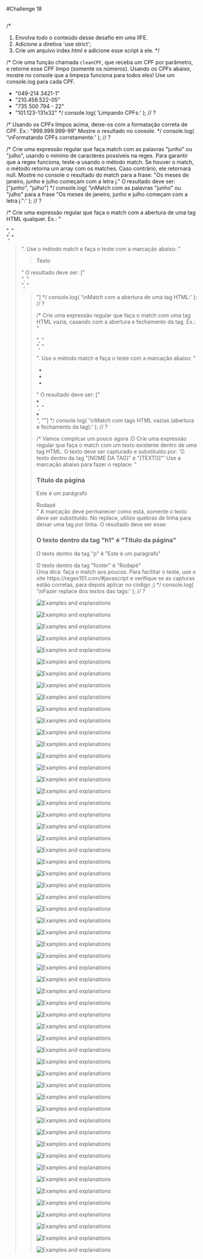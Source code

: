 #Challenge 18

![]()


/*
1. Envolva todo o conteúdo desse desafio em uma IIFE.
2. Adicione a diretiva 'use strict';
3. Crie um arquivo index.html e adicione esse script à ele.
*/

/*
Crie uma função chamada `cleanCPF`, que receba um CPF por parâmetro, e
retorne esse CPF limpo (somente os números).
Usando os CPFs abaixo, mostre no console que a limpeza funciona para todos
eles! Use um console.log para cada CPF.
- "049-214 3421-1"
- "210.458.522-05"
- "735 500 794 - 22"
- "101.123-131x32"
*/
console.log( 'Limpando CPFs:' );
// ?

/*
Usando os CPFs limpos acima, deixe-os com a formatação correta de CPF.
Ex.: "999.999.999-99"
Mostre o resultado no console.
*/
console.log( '\nFormatando CPFs corretamente:' );
// ?

/*
Crie uma expressão regular que faça match com as palavras "junho" ou "julho",
usando o mínimo de caracteres possíveis na regex.
Para garantir que a regex funciona, teste-a usando o método match. Se houver
o match, o método retorna um array com os matches. Caso contrário, ele
retornará null.
Mostre no console o resultado do match para a frase:
"Os meses de janeiro, junho e julho começam com a letra j."
O resultado deve ser:
["junho", "julho"]
*/
console.log( '\nMatch com as palavras "junho" ou "julho" para a frase "Os meses de janeiro, junho e julho começam com a letra j.":' );
// ?

/*
Crie uma expressão regular que faça o match com a abertura de uma tag
HTML qualquer.
Ex.: "<div>", "<section>", "<blockquote>".
Use o método match e faça o teste com a marcação abaixo:
"<div><section><blockquote>Texto <img /></blockquote></section></div>"
O resultado deve ser:
["<div>", "<section>", "<blockquote>"]
*/
console.log( '\nMatch com a abertura de uma tag HTML:' );
// ?

/*
Crie uma expressão regular que faça o match com uma tag HTML vazia, casando
com a abertura e fechamento da tag.
Ex.: "<div></div>", "<section></section>", "<blockquote></blockquote>".
Use o método match e faça o teste com a marcação abaixo:
"<div><ul><li></li><li></li><li><span></span></li></ul></div>"
O resultado deve ser:
["<li></li>", "<li></li>", "<span></span>"]
*/
console.log( '\nMatch com tags HTML vazias (abertura e fechamento da tag):' );
// ?

/*
Vamos complicar um pouco agora :D
Crie uma expressão regular que faça o match com um texto existente dentro de
uma tag HTML. O texto deve ser capturado e substituído por:
'O texto dentro da tag "[NOME DA TAG]" é "[TEXTO]"'
Use a marcação abaixo para fazer o replace:
"<h1>Título da página</h1><p>Este é um parágrafo</p><footer>Rodapé</footer>"
A marcação deve permanecer como está, somente o texto deve ser substituído.
No replace, utilize quebras de linha para deixar uma tag por linha.
O resultado deve ser esse:
<h1>O texto dentro da tag "h1" é "Título da página"</h1>
<p>O texto dentro da tag "p" é "Este é um parágrafo"</p>
<footer>O texto dentro da tag "footer" é "Rodapé"</footer>
Uma dica: faça o match aos poucos. Para facilitar o teste, use o site
https://regex101.com/#javascript e verifique se as capturas estão
corretas, para depois aplicar no código ;)
*/
console.log( '\nFazer replace dos textos das tags:' );
// ?

![Examples and explanations]()

![Examples and explanations]()

![Examples and explanations]()

![Examples and explanations]()

![Examples and explanations]()

![Examples and explanations]()

![Examples and explanations]()

![Examples and explanations]()

![Examples and explanations]()

![Examples and explanations]()

![Examples and explanations]()

![Examples and explanations]()

![Examples and explanations]()

![Examples and explanations]()

![Examples and explanations]()

![Examples and explanations]()

![Examples and explanations]()

![Examples and explanations]()

![Examples and explanations]()

![Examples and explanations]()

![Examples and explanations]()

![Examples and explanations]()

![Examples and explanations]()

![Examples and explanations]()

![Examples and explanations]()

![Examples and explanations]()

![Examples and explanations]()

![Examples and explanations]()

![Examples and explanations]()

![Examples and explanations]()

![Examples and explanations]()

![Examples and explanations]()

![Examples and explanations]()

![Examples and explanations]()

![Examples and explanations]()

![Examples and explanations]()

![Examples and explanations]()

![Examples and explanations]()

![Examples and explanations]()

![Examples and explanations]()

![Examples and explanations]()

![Examples and explanations]()

![Examples and explanations]()

![Examples and explanations]()

![Examples and explanations]()

![Examples and explanations]()

![Examples and explanations]()

![Examples and explanations]()

![Examples and explanations]()

![Examples and explanations]()

![Examples and explanations]()

![Examples and explanations]()

![Examples and explanations]()

![Examples and explanations]()

![Examples and explanations]()

![Examples and explanations]()